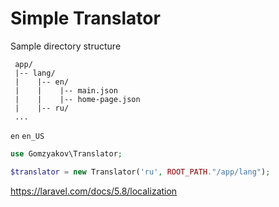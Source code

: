 # Simple Translator

Sample directory structure

```shell
 app/
 |-- lang/
 |    |-- en/
 |    |    |-- main.json
 |    |    |-- home-page.json
 |    |-- ru/
 ...
```

``en`` ``en_US``


```php
use Gomzyakov\Translator;

$translator = new Translator('ru', ROOT_PATH."/app/lang");
```

https://laravel.com/docs/5.8/localization